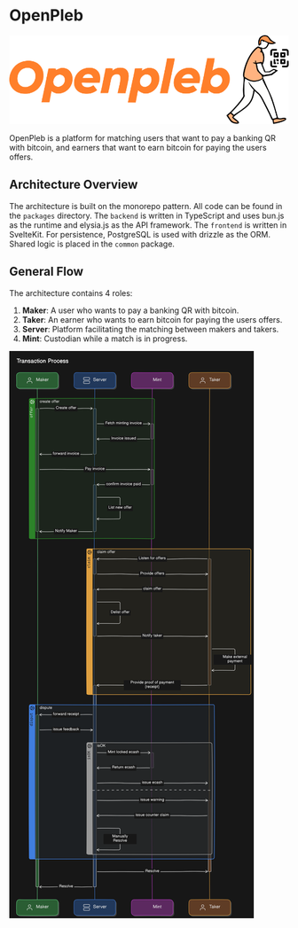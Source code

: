 # OpenPleb

![openpleb](./openpleb.png)

OpenPleb is a platform for matching users that want to pay a banking QR with bitcoin, and earners that want to earn bitcoin for paying the users offers.

## Architecture Overview

The architecture is built on the monorepo pattern. All code can be found in the `packages` directory. The `backend` is written in TypeScript and uses bun.js as the runtime and elysia.js as the API framework. The `frontend` is written in SvelteKit. For persistence, PostgreSQL is used with drizzle as the ORM. Shared logic is placed in the `common` package.

## General Flow

The architecture contains 4 roles: 

1. **Maker**: A user who wants to pay a banking QR with bitcoin.
2. **Taker**: An earner who wants to earn bitcoin for paying the users offers.
3. **Server**: Platform facilitating the matching between makers and takers.
4. **Mint**: Custodian while a match is in progress.

![flow](docs/flow.svg)

